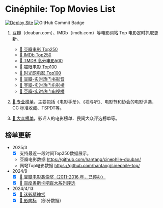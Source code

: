 # Cinéphile: Top Movies List

[![Deploy Site](https://github.com/hantang/cinephile/actions/workflows/deploy.yml/badge.svg)](https://github.com/hantang/cinephile/actions/workflows/deploy.yml)
![GitHub Commit Badge](https://img.shields.io/github/last-commit/hantang/cinephile.svg)

1. 豆瓣（douban.com）、IMDb（imdb.com）等电影网站 Top 电影定时抓取更新。

    - [:link: 豆瓣电影 Top250](https://hantang.github.io/cinephile/top250/)
    - [:link: IMDb Top250](https://hantang.github.io/cinephile/top250/imdb/)
    - [:link: TMDB 高分电影500](https://hantang.github.io/cinephile/top250/tmdb/)
    - [:link: 猫眼电影 Top100](https://hantang.github.io/cinephile/top250/maoyan/)
    - [:link: 时光网电影 Top100](https://hantang.github.io/cinephile/top250/mtime/)
    - [:link: 豆瓣-实时热门书影音](https://hantang.github.io/cinephile/top250/hot-all/)
    - [:link: 豆瓣-实时热门电影榜](https://hantang.github.io/cinephile/top250/hot-movie/)
    - [:link: 豆瓣-实时热门电视榜](https://hantang.github.io/cinephile/top250/hot-tv/)

2. [:link: 专业榜单](https://hantang.github.io/cinephile/institute/)，主要包括《电影手册》、《视与听》、电影节和协会的电影评选，CC 标准收藏、TSPDT等。
3. [:link: 大众榜单](https://hantang.github.io/cinephile/critics/)，影评人的电影榜单、民间大众评选榜单等。

## 榜单更新

- 2025/3
  - [x] 支持最近一段时间Top250数据展示。
  - 豆瓣电影数据 https://github.com/hantang/cinephile-douban/
  - 网站Top电影数据 https://github.com/hantang/cinephile-top/
- 2024/9
  - [x] [:link: 豆瓣电影鑫像奖（2011-2016 年，已停办）](https://hantang.github.io/cinephile/douban/awards/)
  - [x] [:link: 百度奥斯卡吧百大系列评选](https://hantang.github.io/cinephile/tieba/)
- 2024/4/13
  - [x] [:link: 迷影精神赏](https://hantang.github.io/cinephile/critics/miying/)
  - [x] [:link: 影向标](https://hantang.github.io/cinephile/critics/yingxiangbiao/) （部分数据）
